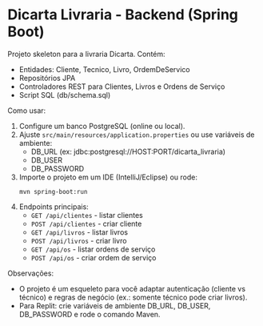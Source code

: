 # Dicarta Livraria - Backend (Spring Boot)

Projeto skeleton para a livraria Dicarta. Contém:
- Entidades: Cliente, Tecnico, Livro, OrdemDeServico
- Repositórios JPA
- Controladores REST para Clientes, Livros e Ordens de Serviço
- Script SQL (db/schema.sql)

Como usar:
1. Configure um banco PostgreSQL (online ou local).
2. Ajuste `src/main/resources/application.properties` ou use variáveis de ambiente:
   - DB_URL (ex: jdbc:postgresql://HOST:PORT/dicarta_livraria)
   - DB_USER
   - DB_PASSWORD
3. Importe o projeto em um IDE (IntelliJ/Eclipse) ou rode:
   ```
   mvn spring-boot:run
   ```
4. Endpoints principais:
   - `GET /api/clientes` - listar clientes
   - `POST /api/clientes` - criar cliente
   - `GET /api/livros` - listar livros
   - `POST /api/livros` - criar livro
   - `GET /api/os` - listar ordens de serviço
   - `POST /api/os` - criar ordem de serviço

Observações:
- O projeto é um esqueleto para você adaptar autenticação (cliente vs técnico) e regras de negócio (ex.: somente técnico pode criar livros).
- Para Replit: crie variáveis de ambiente DB_URL, DB_USER, DB_PASSWORD e rode o comando Maven.
